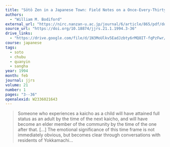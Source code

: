 ```yaml
---
title: "Sōtō Zen in a Japanese Town: Field Notes on a Once-Every-Thirty-Three-Years Kannon Festival"
authors:
  - "William M. Bodiford"
external_url: "https://nirc.nanzan-u.ac.jp/journal/6/article/865/pdf/download"
source_url: "https://doi.org/10.18874/jjrs.21.1.1994.3-36"
drive_links:
  - "https://drive.google.com/file/d/1N3MoUlkv5EadJzbty6rMQ8IT-fqPzFwr/view?usp=drivesdk"
course: japanese
tags:
  - soto
  - chubu
  - quanyin
  - sangha
year: 1994
month: feb
journal: jjrs
volume: 21
number: 1
pages: "3--36"
openalexid: W2336021643
---
```


> Someone who experiences a kaicho as
a child will have attained full status as an adult by the time of the next kaicho, and will have become
an elder member of the community by
the time of the one after that.
[...] The emotional significance of this time frame is not immediately obvious, but becomes clear through conversations with residents
of Yokkamachi...
